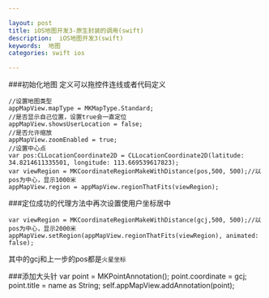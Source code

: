 ```yaml
---

layout: post
title: iOS地图开发3-原生封装的调用(swift)
description:  iOS地图开发3(swift)
keywords:  地图
categories: swift ios

---
```


###初始化地图
定义可以拖控件连线或者代码定义  

    //设置地图类型
    appMapView.mapType = MKMapType.Standard;
    //是否显示自己位置，设置true会一直定位
    appMapView.showsUserLocation = false;
    //是否允许缩放
    appMapView.zoomEnabled = true;
    //设置中心点
    var pos:CLLocationCoordinate2D = CLLocationCoordinate2D(latitude: 34.8214611335501, longitude: 113.669539617823);
    var viewRegion = MKCoordinateRegionMakeWithDistance(pos,500, 500);//以pos为中心，显示1000米
    appMapView.region = appMapView.regionThatFits(viewRegion);
        
###定位成功的代理方法中再次设置使用户坐标居中

    var viewRegion = MKCoordinateRegionMakeWithDistance(gcj,500, 500);//以pos为中心，显示2000米
    appMapView.setRegion(appMapView.regionThatFits(viewRegion), animated: false);

其中的gcj和上一步的pos都是`火星坐标`

###添加大头针
    var point = MKPointAnnotation();
    point.coordinate = gcj;
    point.title = name as String;
    self.appMapView.addAnnotation(point);